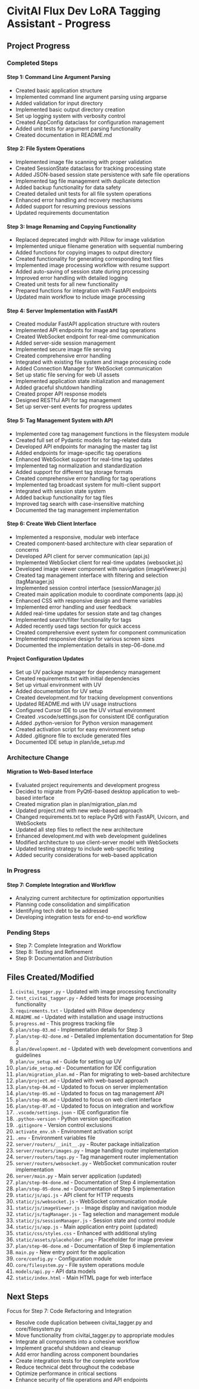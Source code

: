 # CivitAI Flux Dev LoRA Tagging Assistant - Progress

## Project Progress

### Completed Steps

#### Step 1: Command Line Argument Parsing
- Created basic application structure
- Implemented command line argument parsing using argparse
- Added validation for input directory
- Implemented basic output directory creation
- Set up logging system with verbosity control
- Created AppConfig dataclass for configuration management
- Added unit tests for argument parsing functionality
- Created documentation in README.md

#### Step 2: File System Operations
- Implemented image file scanning with proper validation
- Created SessionState dataclass for tracking processing state
- Added JSON-based session state persistence with safe file operations
- Implemented tag file management with duplicate detection
- Added backup functionality for data safety
- Created detailed unit tests for all file system operations
- Enhanced error handling and recovery mechanisms
- Added support for resuming previous sessions
- Updated requirements documentation

#### Step 3: Image Renaming and Copying Functionality
- Replaced deprecated imghdr with Pillow for image validation
- Implemented unique filename generation with sequential numbering
- Added functions for copying images to output directory
- Created functionality for generating corresponding text files
- Implemented image processing workflow with resume support
- Added auto-saving of session state during processing
- Improved error handling with detailed logging
- Created unit tests for all new functionality
- Prepared functions for integration with FastAPI endpoints
- Updated main workflow to include image processing

#### Step 4: Server Implementation with FastAPI
- Created modular FastAPI application structure with routers
- Implemented API endpoints for image and tag operations
- Created WebSocket endpoint for real-time communication
- Added server-side session management
- Implemented secure image file serving
- Created comprehensive error handling
- Integrated with existing file system and image processing code
- Added Connection Manager for WebSocket communication
- Set up static file serving for web UI assets
- Implemented application state initialization and management
- Added graceful shutdown handling
- Created proper API response models
- Designed RESTful API for tag management
- Set up server-sent events for progress updates

#### Step 5: Tag Management System with API
- Implemented core tag management functions in the filesystem module
- Created full set of Pydantic models for tag-related data
- Developed API endpoints for managing the master tag list
- Added endpoints for image-specific tag operations
- Enhanced WebSocket support for real-time tag updates
- Implemented tag normalization and standardization
- Added support for different tag storage formats
- Created comprehensive error handling for tag operations
- Implemented tag broadcast system for multi-client support
- Integrated with session state system
- Added backup functionality for tag files
- Improved tag search with case-insensitive matching
- Documented the tag management implementation

#### Step 6: Create Web Client Interface
- Implemented a responsive, modular web interface
- Created component-based architecture with clear separation of concerns
- Developed API client for server communication (api.js)
- Implemented WebSocket client for real-time updates (websocket.js)
- Developed image viewer component with navigation (imageViewer.js)
- Created tag management interface with filtering and selection (tagManager.js)
- Implemented session control interface (sessionManager.js)
- Created main application module to coordinate components (app.js)
- Enhanced CSS with responsive design and theme variables
- Implemented error handling and user feedback
- Added real-time updates for session state and tag changes
- Implemented search/filter functionality for tags
- Added recently used tags section for quick access
- Created comprehensive event system for component communication
- Implemented responsive design for various screen sizes
- Documented the implementation details in step-06-done.md

#### Project Configuration Updates
- Set up UV package manager for dependency management
- Created requirements.txt with initial dependencies
- Set up virtual environment with UV
- Added documentation for UV setup
- Created development.md for tracking development conventions
- Updated README.md with UV usage instructions
- Configured Cursor IDE to use the UV virtual environment
- Created .vscode/settings.json for consistent IDE configuration
- Added .python-version for Python version management
- Created activation script for easy environment setup
- Added .gitignore file to exclude generated files
- Documented IDE setup in plan/ide_setup.md

### Architecture Change

#### Migration to Web-Based Interface
- Evaluated project requirements and development progress
- Decided to migrate from PyQt6-based desktop application to web-based interface
- Created migration plan in plan/migration_plan.md
- Updated project.md with new web-based approach
- Changed requirements.txt to replace PyQt6 with FastAPI, Uvicorn, and WebSockets
- Updated all step files to reflect the new architecture
- Enhanced development.md with web development guidelines
- Modified architecture to use client-server model with WebSockets
- Updated testing strategy to include web-specific testing
- Added security considerations for web-based application

### In Progress

#### Step 7: Complete Integration and Workflow
- Analyzing current architecture for optimization opportunities
- Planning code consolidation and simplification
- Identifying tech debt to be addressed
- Developing integration tests for end-to-end workflow

### Pending Steps

- Step 7: Complete Integration and Workflow
- Step 8: Testing and Refinement
- Step 9: Documentation and Distribution

## Files Created/Modified

1. `civitai_tagger.py` - Updated with image processing functionality
2. `test_civitai_tagger.py` - Added tests for image processing functionality
3. `requirements.txt` - Updated with Pillow dependency
4. `README.md` - Updated with installation and usage instructions
5. `progress.md` - This progress tracking file
6. `plan/step-03.md` - Implementation details for Step 3
7. `plan/step-02-done.md` - Detailed implementation documentation for Step 2
8. `plan/development.md` - Updated with web development conventions and guidelines
9. `plan/uv_setup.md` - Guide for setting up UV
10. `plan/ide_setup.md` - Documentation for IDE configuration
11. `plan/migration_plan.md` - Plan for migrating to web-based architecture
12. `plan/project.md` - Updated with web-based approach
13. `plan/step-04.md` - Updated to focus on server implementation
14. `plan/step-05.md` - Updated to focus on tag management API
15. `plan/step-06.md` - Updated to focus on web client interface
16. `plan/step-07.md` - Updated to focus on integration and workflow
17. `.vscode/settings.json` - IDE configuration file
18. `.python-version` - Python version specification
19. `.gitignore` - Version control exclusions
20. `activate_env.sh` - Environment activation script
21. `.env` - Environment variables file
22. `server/routers/__init__.py` - Router package initialization
23. `server/routers/images.py` - Image handling router implementation
24. `server/routers/tags.py` - Tag management router implementation
25. `server/routers/websocket.py` - WebSocket communication router implementation
26. `server/main.py` - Main server application (updated)
27. `plan/step-04-done.md` - Documentation of Step 4 implementation
28. `plan/step-05-done.md` - Documentation of Step 5 implementation
29. `static/js/api.js` - API client for HTTP requests
30. `static/js/websocket.js` - WebSocket communication module
31. `static/js/imageViewer.js` - Image display and navigation module
32. `static/js/tagManager.js` - Tag selection and management module
33. `static/js/sessionManager.js` - Session state and control module
34. `static/js/app.js` - Main application entry point (updated)
35. `static/css/styles.css` - Enhanced with additional styling
36. `static/assets/placeholder.png` - Placeholder for image preview
37. `plan/step-06-done.md` - Documentation of Step 6 implementation
38. `main.py` - New entry point for the application
39. `core/config.py` - Configuration module
40. `core/filesystem.py` - File system operations module
41. `models/api.py` - API data models
42. `static/index.html` - Main HTML page for web interface

## Next Steps

Focus for Step 7: Code Refactoring and Integration
- Resolve code duplication between civitai_tagger.py and core/filesystem.py
- Move functionality from civitai_tagger.py to appropriate modules
- Integrate all components into a cohesive workflow
- Implement graceful shutdown and cleanup
- Add error handling across component boundaries
- Create integration tests for the complete workflow
- Reduce technical debt throughout the codebase
- Optimize performance in critical sections
- Enhance security of file operations and API endpoints
